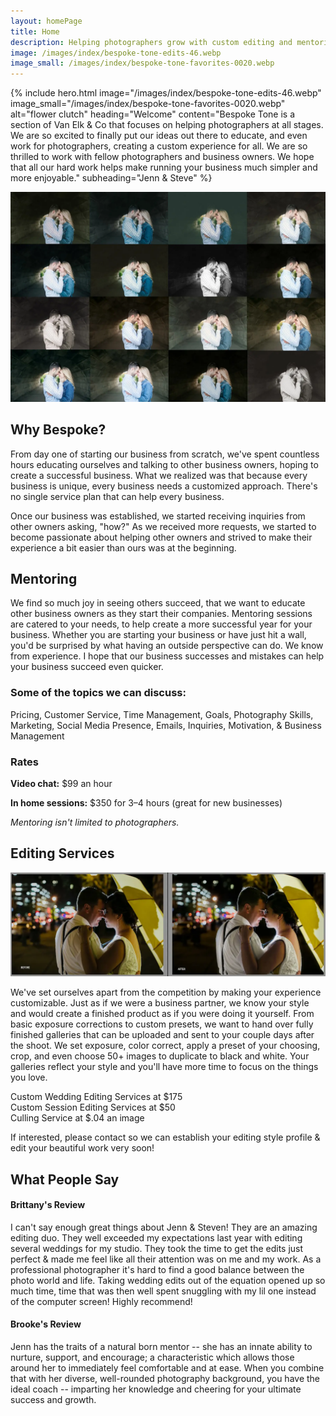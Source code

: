 ```yaml
---
layout: homePage
title: Home
description: Helping photographers grow with custom editing and mentoring services.
image: /images/index/bespoke-tone-edits-46.webp
image_small: /images/index/bespoke-tone-favorites-0020.webp
---
```

{% include hero.html
  image="/images/index/bespoke-tone-edits-46.webp"
  image_small="/images/index/bespoke-tone-favorites-0020.webp"
  alt="flower clutch"
  heading="Welcome"
  content="Bespoke Tone is a section of Van Elk & Co that focuses on helping photographers at all stages. We are so excited to finally put our ideas out there to educate, and even work for photographers, creating a custom experience for all. We are so thrilled to work with fellow photographers and business owners. We hope that all our hard work helps make running your business  much simpler and more enjoyable."
  subheading="Jenn & Steve"
%}

<section id="about" class="section card-section">
  <div class="card">
    <div class="card-image">
      <img src="images/index/bespoke-tone-edits.webp" alt="About Jenn and Steve" loading="lazy" />
    </div>
    <div class="card-content">
      <h2>Why Bespoke?</h2>
    </div>
  </div>

  <p>
    From day one of starting our business from scratch, we've spent countless hours educating ourselves and talking to other business owners, hoping to create a successful business. What we realized was that because every business is unique, every business needs a customized approach. There's no single service plan that can help every business.
  </p>
  <p>
    Once our business was established, we started receiving inquiries from other owners asking, "how?" As we received more requests, we started to become passionate about helping other owners and strived to make their experience a bit easier than ours was at the beginning.
  </p>
</section>


<section id="mentoring" class="section mentoring-section">
  <h2>Mentoring</h2>
  <div class="mentoring-columns">
    <div class="mentoring-left">
      <p>
        We find so much joy in seeing others succeed, that we want to educate other business owners as they start their companies.
        Mentoring sessions are catered to your needs, to help create a more successful year for your business.
        Whether you are starting your business or have just hit a wall, you'd be surprised by what having an outside perspective can do.
        We know from experience. I hope that our business successes and mistakes can help your business succeed even quicker.
      </p>
    </div>
    <div class="mentoring-right">
      <h3>Some of the topics we can discuss:</h3>
        <p> Pricing, Customer Service, Time Management, Goals, Photography Skills, Marketing, Social Media Presence, Emails, Inquiries, Motivation, & Business Management
        </p>
      <h3>Rates</h3>
      <p><strong>Video chat:</strong> $99 an hour</p>
      <p><strong>In home sessions:</strong> $350 for 3–4 hours (great for new businesses)</p>
      <p><em>Mentoring isn't limited to photographers.</em></p>
    </div>
  </div>
</section>

<section id="editing" class="section">
  <h2>Editing Services</h2>
  <img src="images/index/beforeafter.webp" alt="Before and After editing example" loading="lazy" />
  <p>We've set ourselves apart from the competition by making your experience customizable. Just as if we were a business partner, we know your style and would create a finished product as if you were doing it yourself. From basic exposure corrections to custom presets, we want to hand over fully finished galleries that can be uploaded and sent to your couple days after the shoot. We set exposure, color correct, apply a preset of your choosing, crop, and even choose 50+ images to duplicate to black and white. Your galleries reflect your style and you'll have more time to focus on the things you love.
  </p>
  <p>Custom Wedding Editing Services at $175<br />
    Custom Session Editing Services at $50<br />
    Culling Service at $.04 an image
  </p>
  <p>If interested, please contact so we can establish your editing style profile & edit your beautiful work very soon!
  </p>
</section>

<section id="reviews" class="section card-section">
  <h2>What People Say</h2>

  <div class="review-card" style="background-image: url('/images/index/bespoke-tone-e-027.webp');">
    <div class="review-overlay">
      <div class="review-inner">
        <h4>Brittany's Review</h4>
        <p>
            I can't say enough great things about Jenn & Steven! They are an amazing editing duo. They well exceeded my expectations last year with editing several weddings for my studio. They took the time to get the edits just perfect & made me feel like all their attention was on me and my work. As a professional photographer it's hard to find a good balance between the photo world and life. Taking wedding edits out of the equation opened up so much time, time that was then well spent snuggling with my lil one instead of the computer screen! Highly recommend!
        </p>
      </div>
    </div>
  </div>

  <div class="review-card" style="background-image: url('/images/index/bespoke-tone-edits-022.webp');">
    <div class="review-overlay">
      <div class="review-inner">
        <h4>Brooke's Review</h4>
        <p>
            Jenn has the traits of a natural born mentor -- she has an innate ability to nurture, support, and encourage; a characteristic which allows those around her to immediately feel comfortable and at ease. When you combine that with her diverse, well-rounded photography background, you have the ideal coach -- imparting her knowledge and cheering for your ultimate success and growth.
        </p>
      </div>
    </div>
  </div>
</section>